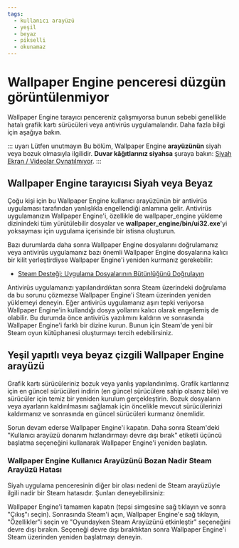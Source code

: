 ```yaml
---
tags:
  - kullanıcı arayüzü
  - yeşil
  - beyaz
  - pikselli
  - okunamaz
---
```


# Wallpaper Engine penceresi düzgün görüntülenmiyor

Wallpaper Engine tarayıcı pencereniz çalışmıyorsa bunun sebebi genellikle hatalı grafik kartı sürücüleri veya antivirüs uygulamalarıdır. Daha fazla bilgi için aşağıya bakın.

::: uyarı Lütfen unutmayın Bu bölüm, Wallpaper Engine **arayüzünün** siyah veya bozuk olmasıyla ilgilidir. **Duvar kâğıtlarınız siyahsa** şuraya bakın: [Siyah Ekran / Videolar Oynatılmıyor](/noshow/notplaying.html). :::

## Wallpaper Engine tarayıcısı Siyah veya Beyaz

Çoğu kişi için bu Wallpaper Engine kullanıcı arayüzünün bir antivirüs uygulaması tarafından yanlışlıkla engellendiği anlamına gelir. Antivirüs uygulamanızın Wallpaper Engine'i, özellikle de wallpaper_engine yükleme dizinindeki tüm yürütülebilir dosyalar ve **wallpaper_engine/bin/ui32.exe**'yi yoksayması için uygulama içerisinde bir istisna oluşturun.

Bazı durumlarda daha sonra Wallpaper Engine dosyalarını doğrulamanız veya antivirüs uygulamanız bazı önemli Wallpaper Engine dosyalarına kalıcı bir kilit yerleştirdiyse Wallpaper Engine'i yeniden kurmanız gerekebilir:

* [Steam Desteği: Uygulama Dosyalarının Bütünlüğünü Doğrulayın](https://support.steampowered.com/kb_article.php?ref=2037-QEUH-3335)

Antivirüs uygulamanızı yapılandırdıktan sonra Steam üzerindeki doğrulama da bu sorunu çözmezse Wallpaper Engine'i Steam üzerinden yeniden yüklemeyi deneyin. Eğer antivirüs uygulamanız aşırı tepki veriyorsa Wallpaper Engine'in kullandığı dosya yollarını kalıcı olarak engellemiş de olabilir. Bu durumda önce antivirüs yazılımını kaldırın ve sonrasında Wallpaper Engine'i farklı bir dizine kurun. Bunun için Steam'de yeni bir Steam oyun kütüphanesi oluşturmayı tercih edebilirsiniz.

## Yeşil yapıtlı veya beyaz çizgili Wallpaper Engine arayüzü

Grafik kartı sürücüleriniz bozuk veya yanlış yapılandırılmış. Grafik kartlarınız için en güncel sürücüleri indirin (en güncel sürücülere sahip olsanız bile) ve sürücüler için temiz bir yeniden kurulum gerçekleştirin. Bozuk dosyaların veya ayarların kaldırılmasını sağlamak için öncelikle mevcut sürücülerinizi kaldırmanız ve sonrasında en güncel sürücüleri kurmanız önemlidir.

Sorun devam ederse Wallpaper Engine'i kapatın. Daha sonra Steam'deki "Kullanıcı arayüzü donanım hızlandırmayı devre dışı bırak" etiketli üçüncü başlatma seçeneğini kullanarak Wallpaper Engine'i yeniden başlatın.

### Wallpaper Engine Kullanıcı Arayüzünü Bozan Nadir Steam Arayüzü Hatası

Siyah uygulama penceresinin diğer bir olası nedeni de Steam arayüzüyle ilgili nadir bir Steam hatasıdır. Şunları deneyebilirsiniz:

Wallpaper Engine'i tamamen kapatın (tepsi simgesine sağ tıklayın ve sonra "Çıkış"ı seçin). Sonrasında Steam'i açın, Wallpaper Engine'e sağ tıklayın, "Özellikler"i seçin ve "Oyundayken Steam Arayüzünü etkinleştir" seçeneğini devre dışı bırakın. Seçeneği devre dışı bıraktıktan sonra Wallpaper Engine'i Steam üzerinden yeniden başlatmayı deneyin. 